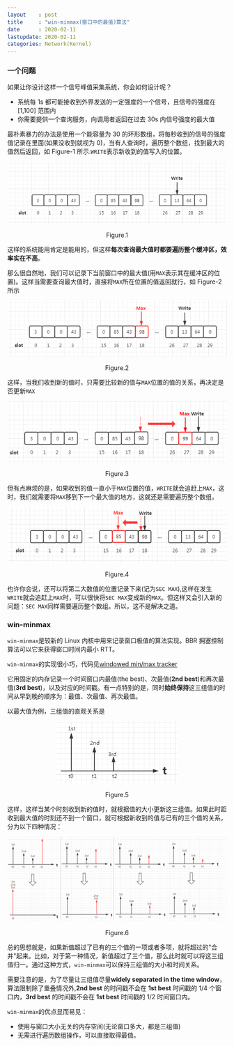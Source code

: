 ```yaml
---
layout    : post
title     : "win-minmax(窗口中的最值)算法"
date      : 2020-02-11
lastupdate: 2020-02-11
categories: Network(Kernel)
---
```


### 一个问题

如果让你设计这样一个信号峰值采集系统，你会如何设计呢？

- 系统每 1s 都可能接收到外界发送的一定强度的一个信号，且信号的强度在 [1,100] 范围内
- 你需要提供一个查询服务，向调用者返回在过去 30s 内信号强度的最大值

最朴素暴力的办法是使用一个能容量为 30 的环形数组，将每秒收到的信号的强度值记录在里面(如果没收到就视为 0)，当有人查询时，遍历整个数组，找到最大的值然后返回，如 Figure-1 所示.`WRITE`表示新收到的值写入的位置。

<p align="center"><img src="/assets/img/win-minmax/rb.PNG"></p>
<p align="center">Figure.1</p>

这样的系统能用肯定是能用的，但这样**每次查询最大值时都要遍历整个缓冲区，效率实在不高**。

那么很自然地，我们可以记录下当前窗口中的最大值(用`MAX`表示其在缓冲区的位置)。这样当需要查询最大值时，直接将`MAX`所在位置的值返回就行，如 Figure-2 所示

<p align="center"><img src="/assets/img/win-minmax/rb-max.PNG"></p>
<p align="center">Figure.2</p>


这样，当我们收到新的值时，只需要比较新的值与`MAX`位置的值的关系，再决定是否更新`MAX`

<p align="center"><img src="/assets/img/win-minmax/update-max.PNG"></p>
<p align="center">Figure.3</p>


但有点麻烦的是，如果收到的值一直小于`MAX`位置的值，`WRITE`就会追赶上`MAX`，这时，我们就需要将`MAX`移到下一个最大值的地方，这就还是需要遍历整个数组。

<p align="center"><img src="/assets/img/win-minmax/update-max2.PNG"></p>
<p align="center">Figure.4</p>


也许你会说，还可以将第二大数值的位置记录下来(记为`SEC MAX`),这样在发生`WRITE`就会追赶上`MAX`时，可以很快将`SEC MAX`变成新的`MAX`。但这样又会引入新的问题：`SEC MAX`同样需要遍历整个数组。所以，这不是解决之道。

### win-minmax

`win-minmax`是较新的 Linux 内核中用来记录窗口极值的算法实现。BBR 拥塞控制算法可以它来获得窗口时间内最小 RTT。

`win-minmax`的实现很小巧，代码见[windowed min/max tracker](https://gitlab.freedesktop.org/panfrost/linux/blob/6131837b1de66116459ef4413e26fdbc70d066dc/lib/win_minmax.c)

它用固定的内存记录一个时间窗口内最值(the best)、次最值(**2nd best**)和再次最值(**3rd best**)，以及对应的时间戳。有一点特别的是，同时**始终保持**这三组值的时间从早到晚的顺序为：最值、次最值、再次最值。

以最大值为例，三组值的直观关系是

<p align="center"><img src="/assets/img/win-minmax/minmax.PNG"></p>
<p align="center">Figure.5</p>


这样，这样当某个时刻收到新的值时，就根据值的大小更新这三组值。如果此时距收到最大值的时刻还不到一个窗口，就可根据新收到的值与已有的三个值的关系，分为以下四种情况：


<p align="center"><img src="/assets/img/win-minmax/4case.PNG"></p>
<p align="center">Figure.6</p>

总的思想就是，如果新值超过了已有的三个值的一项或者多项，就将超过的"合并"起来。比如，对于第一种情况，新值超过了三个值，那么此时就可以将这三组值归一。通过这种方式，`win-minmax`可以保持三组值的大小和时间关系。

需要注意的是，为了尽量让三组值尽量**widely separated in the time window**，算法限制除了重叠情况外,**2nd best** 的时间戳不会在 **1st best** 时间戳的 1/4 个窗口内，**3rd best** 的时间戳不会在 **1st best** 时间戳的 1/2 时间窗口内。 

`win-minmax`的优点显而易见：

- 使用与窗口大小无关的内存空间(无论窗口多大，都是三组值)
- 无需进行遍历数组操作，可以直接取得最值。

